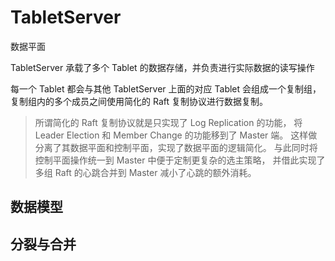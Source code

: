 # TabletServer
数据平面

TabletServer 承载了多个 Tablet 的数据存储，并负责进行实际数据的读写操作

每一个 Tablet 都会与其他 TabletServer 上面的对应 Tablet 会组成一个复制组，复制组内的多个成员之间使用简化的 Raft 复制协议进行数据复制。

>所谓简化的 Raft 复制协议就是只实现了 Log Replication 的功能，
>将 Leader Election 和 Member Change 的功能移到了 Master 端。
>这样做分离了其数据平面和控制平面，实现了数据平面的逻辑简化。
>与此同时将控制平面操作统一到 Master 中便于定制更复杂的选主策略，
>并借此实现了多组 Raft 的心跳合并到 Master 减小了心跳的额外消耗。

## 数据模型

## 分裂与合并


